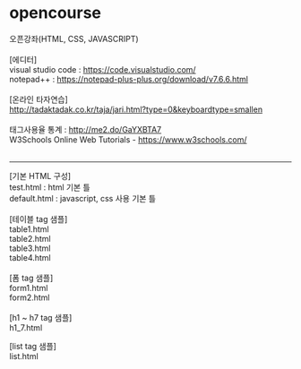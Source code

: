 # opencourse
오픈강좌(HTML, CSS, JAVASCRIPT)<br>
<br>
[에디터]<br>
visual studio code : https://code.visualstudio.com/<br>
notepad++ : https://notepad-plus-plus.org/download/v7.6.6.html<br>
<br>
[온라인 타자연습]<br>
http://tadaktadak.co.kr/taja/jari.html?type=0&keyboardtype=smallen<br>
<br>
태그사용율 통계 :  http://me2.do/GaYXBTA7<br>
W3Schools Online Web Tutorials - https://www.w3schools.com/<br>
<br>
<hr>
[기본 HTML 구성]<br>
test.html : html 기본 틀<br>
default.html : javascript, css 사용 기본 틀<br>
<br>
[테이블 tag 샘플]<br>
table1.html<br>
table2.html<br>
table3.html<br>
table4.html<br>
<br>
[폼 tag 샘플]<br>
form1.html<br>
form2.html<br>
<br>
[h1 ~ h7 tag 샘플]<br>
h1_7.html<br>

[list tag 샘플]<br>
list.html<br>
